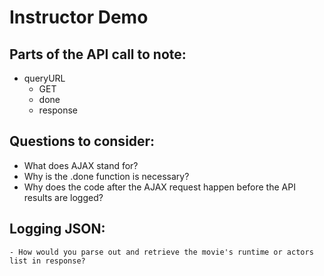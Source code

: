 # Instructor Demo

## Parts of the API call to note:
  - queryURL
	- GET
	- done
	- response

## Questions to consider:
  - What does AJAX stand for?
  - Why is the .done function is necessary?
  - Why does the code after the AJAX request happen before the API results are logged?

## Logging JSON:
	- How would you parse out and retrieve the movie's runtime or actors list in response?